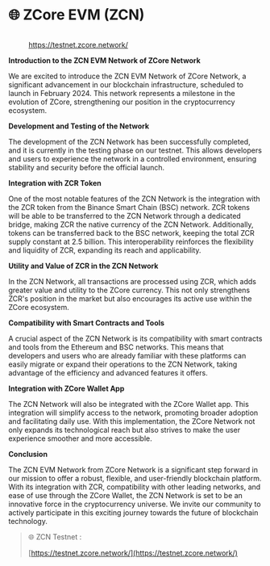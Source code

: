 # 🌐 ZCore EVM (ZCN)

<figure><img src="../../.gitbook/assets/Captura de Tela 2023-12-14 às 11.33.29.png" alt=""><figcaption><p><a href="https://testnet.zcore.network/">https://testnet.zcore.network/</a></p></figcaption></figure>

**Introduction to the ZCN EVM Network of ZCore Network**

We are excited to introduce the ZCN EVM Network of ZCore Network, a significant advancement in our blockchain infrastructure, scheduled to launch in February 2024. This network represents a milestone in the evolution of ZCore, strengthening our position in the cryptocurrency ecosystem.

**Development and Testing of the Network**

The development of the ZCN Network has been successfully completed, and it is currently in the testing phase on our testnet. This allows developers and users to experience the network in a controlled environment, ensuring stability and security before the official launch.

**Integration with ZCR Token**

One of the most notable features of the ZCN Network is the integration with the ZCR token from the Binance Smart Chain (BSC) network. ZCR tokens will be able to be transferred to the ZCN Network through a dedicated bridge, making ZCR the native currency of the ZCN Network. Additionally, tokens can be transferred back to the BSC network, keeping the total ZCR supply constant at 2.5 billion. This interoperability reinforces the flexibility and liquidity of ZCR, expanding its reach and applicability.

**Utility and Value of ZCR in the ZCN Network**

In the ZCN Network, all transactions are processed using ZCR, which adds greater value and utility to the ZCore currency. This not only strengthens ZCR's position in the market but also encourages its active use within the ZCore ecosystem.

**Compatibility with Smart Contracts and Tools**

A crucial aspect of the ZCN Network is its compatibility with smart contracts and tools from the Ethereum and BSC networks. This means that developers and users who are already familiar with these platforms can easily migrate or expand their operations to the ZCN Network, taking advantage of the efficiency and advanced features it offers.

**Integration with ZCore Wallet App**

The ZCN Network will also be integrated with the ZCore Wallet app. This integration will simplify access to the network, promoting broader adoption and facilitating daily use. With this implementation, the ZCore Network not only expands its technological reach but also strives to make the user experience smoother and more accessible.

**Conclusion**

The ZCN EVM Network from ZCore Network is a significant step forward in our mission to offer a robust, flexible, and user-friendly blockchain platform. With its integration with ZCR, compatibility with other leading networks, and ease of use through the ZCore Wallet, the ZCN Network is set to be an innovative force in the cryptocurrency universe. We invite our community to actively participate in this exciting journey towards the future of blockchain technology.

> :globe_with_meridians: ZCN Testnet :
>
> [https://testnet.zcore.network/](https://testnet.zcore.network/)
